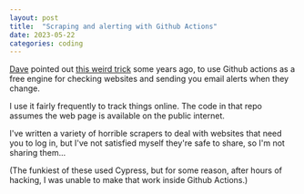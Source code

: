 ```yaml
---
layout: post
title:  "Scraping and alerting with Github Actions"
date: 2023-05-22 
categories: coding
---
```


[Dave](http://evansd.net/) pointed out [this weird
trick](https://github.com/sebbacon/gha-page-change-monitor) some years ago, to
use Github actions as a free engine for checking websites and sending you email
alerts when they change.

I use it fairly frequently to track things online. The code in that repo assumes
the web page is available on the public internet.

I've written a variety of horrible scrapers to deal with websites that need you
to log in, but I've not satisfied myself they're safe to share, so I'm not
sharing them...

(The funkiest of these used Cypress, but for some reason, after hours of hacking, I was
unable to make that work inside Github Actions.)

